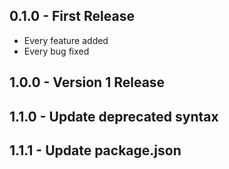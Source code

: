 ## 0.1.0 - First Release
* Every feature added
* Every bug fixed
## 1.0.0 - Version 1 Release
## 1.1.0 - Update deprecated syntax
## 1.1.1 - Update package.json
